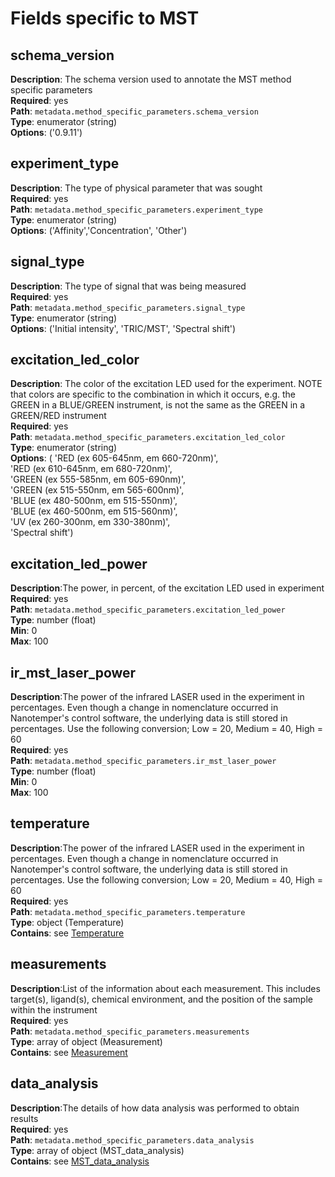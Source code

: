 # Fields specific to MST

## schema_version

**Description**: The schema version used to annotate the MST method specific parameters <br/>
**Required**: yes <br/>
**Path**: `metadata.method_specific_parameters.schema_version` <br/>
**Type**: enumerator (string) <br/>
**Options**: ('0.9.11') <br/>

## experiment_type

**Description**: The type of physical parameter that was sought <br/>
**Required**: yes <br/>
**Path**: `metadata.method_specific_parameters.experiment_type` <br/>
**Type**: enumerator (string) <br/>
**Options**: ('Affinity','Concentration', 'Other') <br/>

## signal_type

**Description**: The type of signal that was being measured <br/>
**Required**: yes <br/>
**Path**: `metadata.method_specific_parameters.signal_type` <br/>
**Type**: enumerator (string) <br/>
**Options**: ('Initial intensity', 'TRIC/MST', 'Spectral shift') <br/>

## excitation_led_color

**Description**: The color of the excitation LED used for the experiment.
NOTE that colors are specific to the combination in which it occurs,
e.g. the GREEN in a BLUE/GREEN instrument, is not the same as the GREEN in a GREEN/RED instrument<br/>
**Required**: yes <br/>
**Path**: `metadata.method_specific_parameters.excitation_led_color` <br/>
**Type**: enumerator (string) <br/>
**Options**: (
'RED (ex 605-645nm, em 660-720nm)',<br/>
'RED (ex 610-645nm, em 680-720nm)',<br/>
'GREEN (ex 555-585nm, em 605-690nm)',<br/>
'GREEN (ex 515-550nm, em 565-600nm)',<br/>
'BLUE (ex 480-500nm, em 515-550nm)',<br/>
'BLUE (ex 460-500nm, em 515-560nm)',<br/>
'UV (ex 260-300nm, em 330-380nm)',<br/>
'Spectral shift') <br/>

## excitation_led_power

**Description**:The power, in percent, of the excitation LED used in experiment<br/>
**Required**: yes <br/>
**Path**: `metadata.method_specific_parameters.excitation_led_power` <br/>
**Type**: number (float) <br/>
**Min**: 0 <br/>
**Max**: 100 <br/>

## ir_mst_laser_power

**Description**:The power of the infrared LASER used in the experiment
in percentages. Even though a change in nomenclature occurred in
Nanotemper's control software, the underlying data is still stored in
percentages. Use the following conversion;
Low = 20, Medium = 40, High = 60 <br/>
**Required**: yes <br/>
**Path**: `metadata.method_specific_parameters.ir_mst_laser_power` <br/>
**Type**: number (float) <br/>
**Min**: 0 <br/>
**Max**: 100 <br/>

## temperature

**Description**:The power of the infrared LASER used in the experiment
in percentages. Even though a change in nomenclature occurred in
Nanotemper's control software, the underlying data is still stored in
percentages. Use the following conversion;
Low = 20, Medium = 40, High = 60 <br/>
**Required**: yes <br/>
**Path**: `metadata.method_specific_parameters.temperature` <br/>
**Type**: object (Temperature) <br/>
**Contains**: see [Temperature](../reusable_elements/temperature.md)

## measurements

**Description**:List of the information about each
measurement. This includes target(s),
ligand(s), chemical environment, and the
position of the sample within the instrument <br/>
**Required**: yes <br/>
**Path**: `metadata.method_specific_parameters.measurements` <br/>
**Type**: array of object (Measurement) <br/>
**Contains**: see [Measurement](measurement.md)

## data_analysis

**Description**:The details of how data analysis was performed to obtain results <br/>
**Required**: yes <br/>
**Path**: `metadata.method_specific_parameters.data_analysis` <br/>
**Type**: array of object (MST_data_analysis) <br/>
**Contains**: see [MST_data_analysis](data_analysis.md)
